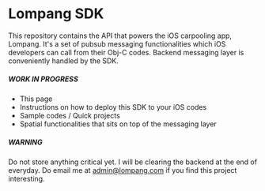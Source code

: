 Lompang SDK
===========

This repository contains the API that powers the iOS carpooling app, Lompang. It's a set of pubsub messaging functionalities which iOS developers can call from their Obj-C codes. Backend messaging layer is conveniently handled by the SDK.



##### WORK IN PROGRESS


- This page
- Instructions on how to deploy this SDK to your iOS codes 
- Sample codes / Quick projects
- Spatial functionalities that sits on top of the messaging layer 



##### WARNING

Do not store anything critical yet. I will be clearing the backend at the end of everyday. Do email me at admin@lompang.com if you find this project interesting.
